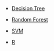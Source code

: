 * [Decision Tree](https://towardsdatascience.com/decision-tree-classifier-explained-in-real-life-picking-a-vacation-destination-6226b2b60575)

* [Random Forest](https://towardsdatascience.com/random-forests-algorithm-explained-with-a-real-life-example-and-some-python-code-affbfa5a942c)

* [SVM](https://medium.com/machine-learning-101/chapter-2-svm-support-vector-machine-theory-f0812effc72)

* [R](https://github.com/ChenshuLiu/Machine-Learning-in-R)